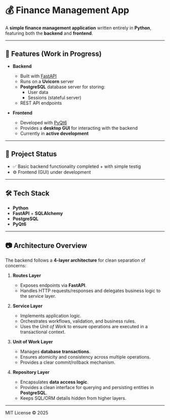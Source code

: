 # 💰 Finance Management App

A **simple finance management application** written entirely in **Python**, featuring both the **backend** and **frontend**.

---

## 🚀 Features (Work in Progress)

- **Backend**
  - Built with [FastAPI](https://fastapi.tiangolo.com/)  
  - Runs on a **Uvicorn** server  
  - **PostgreSQL** database server for storing:
    - User data  
    - Sessions (stateful server)  
  - REST API endpoints

- **Frontend**
  - Developed with [PyQt6](https://doc.qt.io/qtforpython/)  
  - Provides a **desktop GUI** for interacting with the backend  
  - Currently in **active development**  

---

## 📌 Project Status

- ✅ Basic backend functionality completed + with simple testig
- ⚙️ Frontend (GUI) under development  

---

## 🛠️ Tech Stack

- **Python**
- **FastAPI** + **SQLAlchemy**
- **PostgreSQL**
- **PyQt6**

---

## 📷 Architecture Overview

The backend follows a **4-layer architecture** for clean separation of concerns:

1. **Routes Layer**  
   - Exposes endpoints via **FastAPI**.  
   - Handles HTTP requests/responses and delegates business logic to the service layer.  

2. **Service Layer**  
   - Implements application logic.  
   - Orchestrates workflows, validation, and business rules.  
   - Uses the *Unit of Work* to ensure operations are executed in a transactional context.  

3. **Unit of Work Layer**  
   - Manages **database transactions**.  
   - Ensures atomicity and consistency across multiple operations.  
   - Provides a clear commit/rollback mechanism.  

4. **Repository Layer**  
   - Encapsulates **data access logic**.  
   - Provides a clean interface for querying and persisting entities in **PostgreSQL**.  
   - Keeps SQL/ORM details hidden from higher layers.  

---

MIT License © 2025  


 

